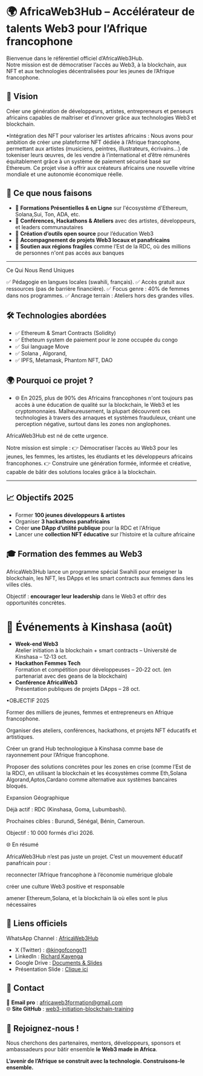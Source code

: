 # 🌍 AfricaWeb3Hub – Accélérateur de talents Web3 pour l’Afrique francophone

Bienvenue dans le référentiel officiel d’AfricaWeb3Hub.  
Notre mission est de démocratiser l’accès au Web3, à la blockchain, aux NFT et aux technologies décentralisées pour les jeunes de l’Afrique francophone.


## 🎯 Vision

Créer une génération de développeurs, artistes, entrepreneurs et penseurs africains capables de maîtriser et d’innover grâce aux technologies Web3 et blockchain.

•Intégration des NFT pour valoriser les artistes africains :
Nous avons pour ambition de créer une plateforme NFT dédiée à l’Afrique francophone, permettant aux artistes (musiciens, peintres, illustrateurs, écrivains…) de tokeniser leurs œuvres, de les vendre à l’international et d’être rémunérés équitablement grâce à un système de paiement sécurisé basé sur Ethereum.
Ce projet vise à offrir aux créateurs africains une nouvelle vitrine mondiale et une autonomie économique réelle.


## 🧩 Ce que nous faisons

- 🔹 **Formations Présentielles & en Ligne** sur l'écosystème d'Ethereum, Solana,Sui, Ton, ADA, etc.
- 🔹 **Conférences, Hackathons & Ateliers** avec des artistes, développeurs, et leaders communautaires
- 🔹 **Création d’outils open source** pour l’éducation Web3
- 🔹 **Accompagnement de projets Web3 locaux et panafricains**
- 🔹 **Soutien aux régions fragiles** comme l’Est de la RDC, où des millions de personnes n'ont pas accès aux banques

---
Ce Qui Nous Rend Uniques

✅ Pédagogie en langues locales (swahili, français).
✅ Accès gratuit aux ressources (pas de barrière financière).
✅ Focus genre : 40% de femmes dans nos programmes.
✅ Ancrage terrain : Ateliers hors des grandes villes.

## 🛠️ Technologies abordées

- ✅ Ethereum & Smart Contracts (Solidity)
- ✅ Etheteum system de paiement pour le zone occupée du congo
- ✅ Sui language Move 
- ✅ Solana , Algorand,
- ✅ IPFS, Metamask, Phantom NFT, DAO

## 🌍 Pourquoi ce projet ?

- 🌐 En 2025, plus de 90% des Africains francophones n'ont toujours pas accès à une éducation de qualité sur la blockchain, le Web3 et les cryptomonnaies. Malheureusement, la plupart découvrent ces technologies à travers des arnaques et systèmes frauduleux, créant une perception négative, surtout dans les zones non anglophones.

AfricaWeb3Hub est né de cette urgence.

Notre mission est simple :
👉 Démocratiser l’accès au Web3 pour les jeunes, les femmes, les artistes, les étudiants et les développeurs africains francophones.
👉 Construire une génération formée, informée et créative, capable de bâtir des solutions locales grâce à la blockchain.

---

## 📈 Objectifs 2025

- Former **100 jeunes développeurs & artistes**
- Organiser **3 hackathons panafricains**
- Créer **une DApp d’utilité publique** pour la RDC et l'Afrique 
- Lancer une **collection NFT éducative** sur l’histoire et la culture africaine


<section id="women">
  <h2>🎓 Formation des femmes au Web3</h2>
  <p>AfricaWeb3Hub lance un programme spécial Swahili pour enseigner la blockchain, les NFT, les DApps et les smart contracts aux femmes dans les villes clés.</p>
  <p>Objectif : <strong>encourager leur leadership</strong> dans le Web3 et offrir des opportunités concrètes.</p>
</section>


  <h1>📅 Événements à Kinshasa (août)</h1>
  <ul>
    <li><strong>Week-end Web3</strong><br>Atelier initiation à la blockchain + smart contracts – Université de Kinshasa – 12‑13 oct.</li>
    <li><strong>Hackathon Femmes Tech</strong><br>Formation et compétition pour développeuses – 20‑22 oct. (en partenariat avec des geans de la blockchain)</li>
    <li><strong>Conférence AfricaWeb3</strong><br>Présentation publiques de projets DApps – 28 oct.</li>
  </ul>
</body>
</html>


•OBJECTIF 2025

Former des milliers de jeunes, femmes et entrepreneurs en Afrique francophone.

Organiser des ateliers, conférences, hackathons, et projets NFT éducatifs et artistiques.

Créer un grand Hub technologique à Kinshasa comme base de rayonnement pour l’Afrique francophone.

Proposer des solutions concrètes pour les zones en crise (comme l’Est de la RDC), en utilisant la blockchain et les écosystèmes comme Eth,Solana Algorand,Aptos,Cardano comme alternative aux systèmes bancaires bloqués.

Expansion Géographique

Déjà actif : RDC (Kinshasa, Goma, Lubumbashi).

Prochaines cibles : Burundi, Sénégal, Bénin, Cameroun.

Objectif : 10 000 formés d’ici 2026.


🌐 En résumé

AfricaWeb3Hub n’est pas juste un projet.
C’est un mouvement éducatif panafricain pour :

reconnecter l’Afrique francophone à l’économie numérique globale

créer une culture Web3 positive et responsable

amener Ethereum,Solana, et la blockchain là où elles sont le plus nécessaires


## 🔗 Liens officiels

WhatsApp Channel : [AfricaWeb3Hub](https://whatsapp.com/channel/0029VbAlF1b4NVifro5AMV3b)  
- X (Twitter) : [@kingofcongo11](https://twitter.com/kingofcongo11)  
- LinkedIn : [Richard Kayenga](https://www.linkedin.com/in/richard-kayenga-884a69b8)  
- Google Drive : [Documents & Slides](https://drive.google.com/drive/folders/1Txfh4MqodvES3CYhgFQJnRMl5M_BRlxe)  
- Présentation Slide : [Clique ici](https://docs.google.com/presentation/d/1Pe4A_XbUQuyTeikiRfDRqpLO3ADclTkNcyAdTEhs4tM/edit?usp=drivesdk)



## 👥 Contact

📧 **Email pro** : africaweb3formation@gmail.com  
🌐 **Site GitHub** : [web3-initiation-blockchain-training](https://github.com/Prince2993/web3-initiation-blockchain-training)

## 🤝 Rejoignez-nous !

Nous cherchons des partenaires, mentors, développeurs, sponsors et ambassadeurs pour bâtir ensemble **le Web3 made in Africa**.

**L’avenir de l’Afrique se construit avec la technologie. Construisons-le ensemble.**

